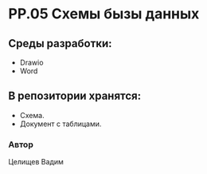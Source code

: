 # PP.05 Схемы бызы данных

## Среды разработки:
* Drawio
* Word
## В репозитории хранятся:
* Схема.
* Документ c таблицами.

### Автор
Целищев Вадим
